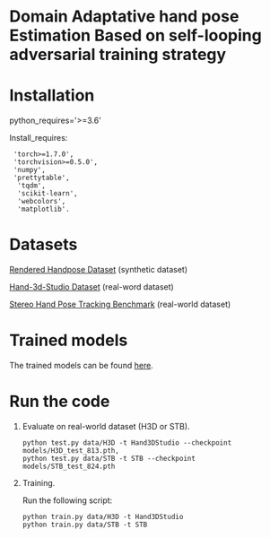 
# Domain Adaptative hand pose Estimation Based on self-looping adversarial training strategy


# Installation

 python_requires='>=3.6'

 Install_requires:

  	 'torch>=1.7.0',
  	 'torchvision>=0.5.0',
  	 'numpy',
  	 'prettytable',
 	  'tqdm',
 	  'scikit-learn',
 	  'webcolors',
 	  'matplotlib'.
     
# Datasets

 [Rendered Handpose Dataset](https://lmb.informatik.uni-freiburg.de/resources/datasets/RenderedHandposeDataset.en.html) (synthetic dataset)
 
 [Hand-3d-Studio Dataset](https://www.yangangwang.com/papers/ZHAO-H3S-2020-02.html) (real-word dataset)
 
 [Stereo Hand Pose Tracking Benchmark](https://www.dropbox.com/sh/ve1yoar9fwrusz0/AAAfu7Fo4NqUB7Dn9AiN8pCca?dl=0) (real-world dataset) 



 #  Trained models
 
 The trained models can be found [here](https://drive.google.com/drive/folders/1xLc20jBd5cchIysYYEN6mXKZZN2u0fAa?usp=sharing).

 
 
 # Run the code
 
 1. Evaluate on real-world dataset (H3D or STB).
    ```
    python test.py data/H3D -t Hand3DStudio --checkpoint  models/H3D_test_813.pth,
    python test.py data/STB -t STB --checkpoint  models/STB_test_824.pth
    ```
   
   
 2. Training.
    
    Run the following script:
    ```
    python train.py data/H3D -t Hand3DStudio
    python train.py data/STB -t STB
    ```
   
  
